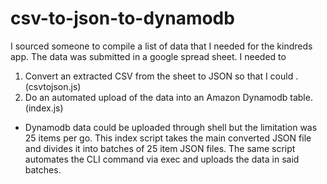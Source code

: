 # csv-to-json-to-dynamodb

I sourced someone to compile a list of data that I needed for the kindreds app. The data was submitted in a google spread sheet. I needed to 

1. Convert an extracted CSV from the sheet to JSON so that I could . (csvtojson.js)
2. Do an automated upload of the data into an Amazon Dynamodb table. (index.js)

* Dynamodb data could be uploaded through shell but the limitation was 25 items per go. This index script takes the main converted JSON file and divides it into batches of 25 item JSON files. The same script automates the CLI command via exec and uploads the data in said batches.
